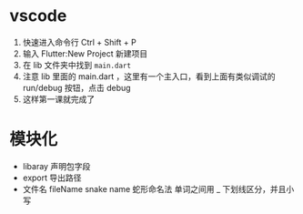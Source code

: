 # vscode
1. 快速进入命令行 Ctrl + Shift + P 
2. 输入 Flutter:New Project 新建项目
3. 在 lib 文件夹中找到 `main.dart`
4. 注意 lib 里面的 main.dart ，这里有一个主入口，看到上面有类似调试的 run/debug 按钮，点击 debug
5. 这样第一课就完成了

# 模块化

- libaray 声明包字段
- export 导出路径
- 文件名 fileName snake name 蛇形命名法 单词之间用 _ 下划线区分，并且小写

